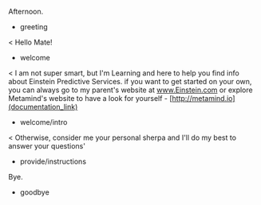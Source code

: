 Afternoon.
* greeting

< Hello Mate!
* welcome

< I am not super smart, but I'm Learning and here to help you find info about Einstein Predictive Services. if you want to get started on your own, you can always go to my parent's website at www.Einstein.com or explore Metamind's website to have a look for yourself -
[http://metamind.io](documentation_link)
* welcome/intro

< Otherwise, consider me your personal sherpa and I'll do my best to answer your questions'
* provide/instructions

Bye.
* goodbye
